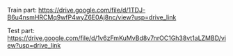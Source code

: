 Train part: https://drive.google.com/file/d/1TDJ-B6u4nsmHRCMq9wfP4wyZ6E0Aj8nc/view?usp=drive_link

Test part: https://drive.google.com/file/d/1v6zFmKuMvBd8v7nrOC1Gh38vt1aLZMBD/view?usp=drive_link
